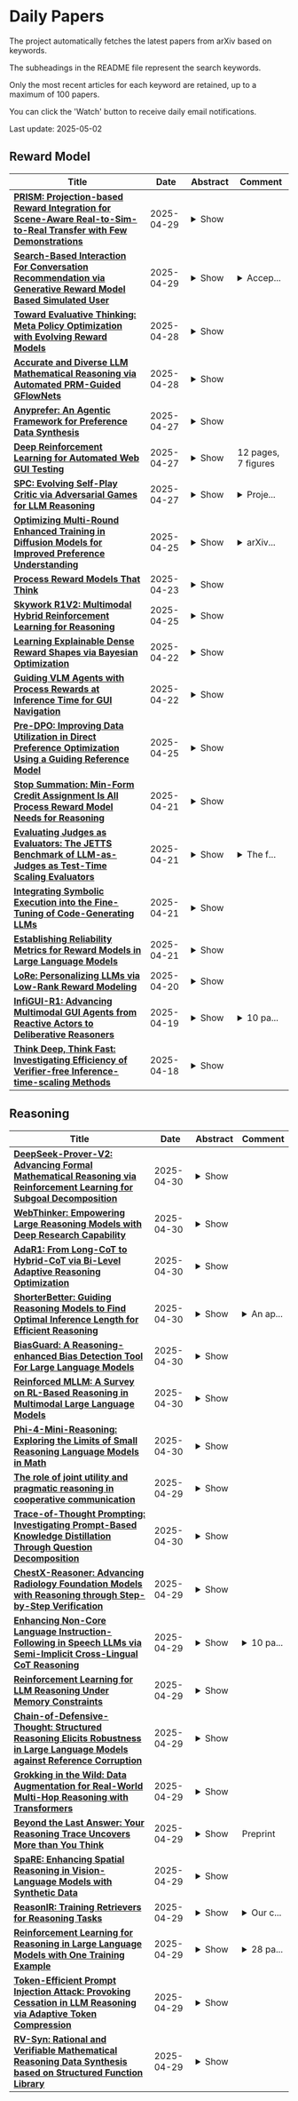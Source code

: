 # Daily Papers
The project automatically fetches the latest papers from arXiv based on keywords.

The subheadings in the README file represent the search keywords.

Only the most recent articles for each keyword are retained, up to a maximum of 100 papers.

You can click the 'Watch' button to receive daily email notifications.

Last update: 2025-05-02

## Reward Model
| **Title** | **Date** | **Abstract** | **Comment** |
| --- | --- | --- | --- |
| **[PRISM: Projection-based Reward Integration for Scene-Aware Real-to-Sim-to-Real Transfer with Few Demonstrations](http://arxiv.org/abs/2504.20520v1)** | 2025-04-29 | <details><summary>Show</summary><p>Learning from few demonstrations to develop policies robust to variations in robot initial positions and object poses is a problem of significant practical interest in robotics. Compared to imitation learning, which often struggles to generalize from limited samples, reinforcement learning (RL) can autonomously explore to obtain robust behaviors. Training RL agents through direct interaction with the real world is often impractical and unsafe, while building simulation environments requires extensive manual effort, such as designing scenes and crafting task-specific reward functions. To address these challenges, we propose an integrated real-to-sim-to-real pipeline that constructs simulation environments based on expert demonstrations by identifying scene objects from images and retrieving their corresponding 3D models from existing libraries. We introduce a projection-based reward model for RL policy training that is supervised by a vision-language model (VLM) using human-guided object projection relationships as prompts, with the policy further fine-tuned using expert demonstrations. In general, our work focuses on the construction of simulation environments and RL-based policy training, ultimately enabling the deployment of reliable robotic control policies in real-world scenarios.</p></details> |  |
| **[Search-Based Interaction For Conversation Recommendation via Generative Reward Model Based Simulated User](http://arxiv.org/abs/2504.20458v1)** | 2025-04-29 | <details><summary>Show</summary><p>Conversational recommendation systems (CRSs) use multi-turn interaction to capture user preferences and provide personalized recommendations. A fundamental challenge in CRSs lies in effectively understanding user preferences from conversations. User preferences can be multifaceted and complex, posing significant challenges for accurate recommendations even with access to abundant external knowledge. While interaction with users can clarify their true preferences, frequent user involvement can lead to a degraded user experience. To address this problem, we propose a generative reward model based simulated user, named GRSU, for automatic interaction with CRSs. The simulated user provides feedback to the items recommended by CRSs, enabling them to better capture intricate user preferences through multi-turn interaction. Inspired by generative reward models, we design two types of feedback actions for the simulated user: i.e., generative item scoring, which offers coarse-grained feedback, and attribute-based item critique, which provides fine-grained feedback. To ensure seamless integration, these feedback actions are unified into an instruction-based format, allowing the development of a unified simulated user via instruction tuning on synthesized data. With this simulated user, automatic multi-turn interaction with CRSs can be effectively conducted. Furthermore, to strike a balance between effectiveness and efficiency, we draw inspiration from the paradigm of reward-guided search in complex reasoning tasks and employ beam search for the interaction process. On top of this, we propose an efficient candidate ranking method to improve the recommendation results derived from interaction. Extensive experiments on public datasets demonstrate the effectiveness, efficiency, and transferability of our approach.</p></details> | <details><summary>Accep...</summary><p>Accepted by SIGIR 2025</p></details> |
| **[Toward Evaluative Thinking: Meta Policy Optimization with Evolving Reward Models](http://arxiv.org/abs/2504.20157v1)** | 2025-04-28 | <details><summary>Show</summary><p>Reward-based alignment methods for large language models (LLMs) face two key limitations: vulnerability to reward hacking, where models exploit flaws in the reward signal; and reliance on brittle, labor-intensive prompt engineering when LLMs are used as reward models. We introduce Meta Policy Optimization (MPO), a framework that addresses these challenges by integrating a meta-reward model that dynamically refines the reward model's prompt throughout training. In MPO, the meta-reward model monitors the evolving training context and continuously adjusts the reward model's prompt to maintain high alignment, providing an adaptive reward signal that resists exploitation by the policy. This meta-learning approach promotes a more stable policy optimization, and greatly reduces the need for manual reward prompt design. It yields performance on par with or better than models guided by extensively hand-crafted reward prompts. Furthermore, we show that MPO maintains its effectiveness across diverse tasks, such as question answering and mathematical reasoning, without requiring specialized reward designs. Beyond standard RLAIF, MPO's meta-learning formulation is readily extensible to higher-level alignment frameworks. Overall, this method addresses theoretical and practical challenges in reward-based RL alignment for LLMs, paving the way for more robust and adaptable alignment strategies. The code and models will be publicly shared.</p></details> |  |
| **[Accurate and Diverse LLM Mathematical Reasoning via Automated PRM-Guided GFlowNets](http://arxiv.org/abs/2504.19981v1)** | 2025-04-28 | <details><summary>Show</summary><p>Achieving both accuracy and diverse reasoning remains challenging for Large Language Models (LLMs) in complex domains like mathematics. A key bottleneck is evaluating intermediate reasoning steps to guide generation without costly human annotations. To address this, we first introduce a novel Process Reward Model (PRM) trained automatically using Monte Carlo Tree Search coupled with a similarity-based data augmentation technique, effectively capturing step-level reasoning quality. Leveraging this PRM, we then adapt Generative Flow Networks (GFlowNets) to operate at the reasoning step level. Unlike traditional reinforcement learning focused on maximizing a single reward, GFlowNets naturally sample diverse, high-quality solutions proportional to their rewards, as measured by our PRM. Empirical evaluation shows strong improvements in both accuracy and solution diversity on challenging mathematical benchmarks (e.g., +2.59% absolute accuracy on MATH Level 5 for Llama3.2-3B), with effective generalization to unseen datasets (+9.4% absolute on SAT MATH). Our work demonstrates the potential of PRM-guided, step-level GFlowNets for developing more robust and versatile mathematical reasoning in LLMs.</p></details> |  |
| **[Anyprefer: An Agentic Framework for Preference Data Synthesis](http://arxiv.org/abs/2504.19276v1)** | 2025-04-27 | <details><summary>Show</summary><p>High-quality preference data is essential for aligning foundation models with human values through preference learning. However, manual annotation of such data is often time-consuming and costly. Recent methods often adopt a self-rewarding approach, where the target model generates and annotates its own preference data, but this can lead to inaccuracies since the reward model shares weights with the target model, thereby amplifying inherent biases. To address these issues, we propose Anyprefer, a framework designed to synthesize high-quality preference data for aligning the target model. Anyprefer frames the data synthesis process as a cooperative two-player Markov Game, where the target model and the judge model collaborate together. Here, a series of external tools are introduced to assist the judge model in accurately rewarding the target model's responses, mitigating biases in the rewarding process. In addition, a feedback mechanism is introduced to optimize prompts for both models, enhancing collaboration and improving data quality. The synthesized data is compiled into a new preference dataset, Anyprefer-V1, consisting of 58K high-quality preference pairs. Extensive experiments show that Anyprefer significantly improves model alignment performance across four main applications, covering 21 datasets, achieving average improvements of 18.55% in five natural language generation datasets, 3.66% in nine vision-language understanding datasets, 30.05% in three medical image analysis datasets, and 16.00% in four visuo-motor control tasks.</p></details> |  |
| **[Deep Reinforcement Learning for Automated Web GUI Testing](http://arxiv.org/abs/2504.19237v1)** | 2025-04-27 | <details><summary>Show</summary><p>Automated GUI testing of web applications has always been considered a challenging task considering their large state space and complex interaction logic. Deep Reinforcement Learning (DRL) is a recent extension of Reinforcement Learning (RL), which takes advantage of the powerful learning capabilities of neural networks, making it suitable for complex exploration space. In this paper, leveraging the capability of deep reinforcement learning, we propose WebRLED, an effective approach for automated GUI testing of complex web applications. WebRLED has the following characteristics: (1) a grid-based action value learning technique, which can improve the efficiency of state space exploration; (2) a novel action discriminator which can be trained during the exploration to identify more actions; (3) an adaptive, curiosity-driven reward model, which considers the novelty of an explored state within an episode and global history, and can guide exploration continuously. We conduct a comprehensive evaluation of WebRLED on 12 open-source web applications and a field study of the top 50 most popular web applications in the world. The experimental results show that WebRLED achieves higher code/state coverage and failure detection rate compared to existing state-of-the-art (SOTA) techniques. Furthermore, WebRLED finds 695 unique failures in 50 real-world applications.</p></details> | 12 pages, 7 figures |
| **[SPC: Evolving Self-Play Critic via Adversarial Games for LLM Reasoning](http://arxiv.org/abs/2504.19162v1)** | 2025-04-27 | <details><summary>Show</summary><p>Evaluating the step-by-step reliability of large language model (LLM) reasoning, such as Chain-of-Thought, remains challenging due to the difficulty and cost of obtaining high-quality step-level supervision. In this paper, we introduce Self-Play Critic (SPC), a novel approach where a critic model evolves its ability to assess reasoning steps through adversarial self-play games, eliminating the need for manual step-level annotation. SPC involves fine-tuning two copies of a base model to play two roles, namely a "sneaky generator" that deliberately produces erroneous steps designed to be difficult to detect, and a "critic" that analyzes the correctness of reasoning steps. These two models engage in an adversarial game in which the generator aims to fool the critic, while the critic model seeks to identify the generator's errors. Using reinforcement learning based on the game outcomes, the models iteratively improve; the winner of each confrontation receives a positive reward and the loser receives a negative reward, driving continuous self-evolution. Experiments on three reasoning process benchmarks (ProcessBench, PRM800K, DeltaBench) demonstrate that our SPC progressively enhances its error detection capabilities (e.g., accuracy increases from 70.8% to 77.7% on ProcessBench) and surpasses strong baselines, including distilled R1 model. Furthermore, applying SPC to guide the test-time search of diverse LLMs significantly improves their mathematical reasoning performance on MATH500 and AIME2024, outperforming state-of-the-art process reward models.</p></details> | <details><summary>Proje...</summary><p>Project: https://chen-judge.github.io/SPC/</p></details> |
| **[Optimizing Multi-Round Enhanced Training in Diffusion Models for Improved Preference Understanding](http://arxiv.org/abs/2504.18204v1)** | 2025-04-25 | <details><summary>Show</summary><p>Generative AI has significantly changed industries by enabling text-driven image generation, yet challenges remain in achieving high-resolution outputs that align with fine-grained user preferences. Consequently, multi-round interactions are necessary to ensure the generated images meet expectations. Previous methods enhanced prompts via reward feedback but did not optimize over a multi-round dialogue dataset. In this work, we present a Visual Co-Adaptation (VCA) framework incorporating human-in-the-loop feedback, leveraging a well-trained reward model aligned with human preferences. Using a diverse multi-turn dialogue dataset, our framework applies multiple reward functions, such as diversity, consistency, and preference feedback, while fine-tuning the diffusion model through LoRA, thus optimizing image generation based on user input. We also construct multi-round dialogue datasets of prompts and image pairs aligned with user intent. Experiments demonstrate that our method outperforms state-of-the-art baselines, significantly improving image consistency and alignment with user intent. Our approach consistently surpasses competing models in user satisfaction, especially in multi-turn dialogue scenarios.</p></details> | <details><summary>arXiv...</summary><p>arXiv admin note: substantial text overlap with arXiv:2503.17660</p></details> |
| **[Process Reward Models That Think](http://arxiv.org/abs/2504.16828v1)** | 2025-04-23 | <details><summary>Show</summary><p>Step-by-step verifiers -- also known as process reward models (PRMs) -- are a key ingredient for test-time scaling. PRMs require step-level supervision, making them expensive to train. This work aims to build data-efficient PRMs as verbalized step-wise reward models that verify every step in the solution by generating a verification chain-of-thought (CoT). We propose ThinkPRM, a long CoT verifier fine-tuned on orders of magnitude fewer process labels than those required by discriminative PRMs. Our approach capitalizes on the inherent reasoning abilities of long CoT models, and outperforms LLM-as-a-Judge and discriminative verifiers -- using only 1% of the process labels in PRM800K -- across several challenging benchmarks. Specifically, ThinkPRM beats the baselines on ProcessBench, MATH-500, and AIME '24 under best-of-N selection and reward-guided search. In an out-of-domain evaluation on a subset of GPQA-Diamond and LiveCodeBench, our PRM surpasses discriminative verifiers trained on the full PRM800K by 8% and 4.5%, respectively. Lastly, under the same token budget, ThinkPRM scales up verification compute more effectively compared to LLM-as-a-Judge, outperforming it by 7.2% on a subset of ProcessBench. Our work highlights the value of generative, long CoT PRMs that can scale test-time compute for verification while requiring minimal supervision for training. Our code, data, and models will be released at https://github.com/mukhal/thinkprm.</p></details> |  |
| **[Skywork R1V2: Multimodal Hybrid Reinforcement Learning for Reasoning](http://arxiv.org/abs/2504.16656v2)** | 2025-04-25 | <details><summary>Show</summary><p>We present Skywork R1V2, a next-generation multimodal reasoning model and a major leap forward from its predecessor, Skywork R1V. At its core, R1V2 introduces a hybrid reinforcement learning paradigm that jointly leverages the Mixed Preference Optimization (MPO) and the Group Relative Policy Optimization (GRPO), which harmonizes reward-model guidance with rule-based strategies, thereby addressing the long-standing challenge of balancing sophisticated reasoning capabilities with broad generalization. To further enhance training efficiency, we introduce the Selective Sample Buffer (SSB) mechanism, which effectively counters the ``Vanishing Advantages'' dilemma inherent in GRPO by prioritizing high-value samples throughout the optimization process. Notably, we observe that excessive reinforcement signals can induce visual hallucinations--a phenomenon we systematically monitor and mitigate through calibrated reward thresholds throughout the training process. Empirical results affirm the exceptional capability of R1V2, with benchmark-leading performances such as 62.6 on OlympiadBench, 78.9 on AIME2024, 63.6 on LiveCodeBench, and 73.6 on MMMU. These results underscore R1V2's superiority over existing open-source models and demonstrate significant progress in closing the performance gap with premier proprietary systems, including Gemini 2.5 and OpenAI-o4-mini. The Skywork R1V2 model weights have been publicly released to promote openness and reproducibility https://huggingface.co/Skywork/Skywork-R1V2-38B.</p></details> |  |
| **[Learning Explainable Dense Reward Shapes via Bayesian Optimization](http://arxiv.org/abs/2504.16272v1)** | 2025-04-22 | <details><summary>Show</summary><p>Current reinforcement learning from human feedback (RLHF) pipelines for large language model (LLM) alignment typically assign scalar rewards to sequences, using the final token as a surrogate indicator for the quality of the entire sequence. However, this leads to sparse feedback and suboptimal token-level credit assignment. In this work, we frame reward shaping as an optimization problem focused on token-level credit assignment. We propose a reward-shaping function leveraging explainability methods such as SHAP and LIME to estimate per-token rewards from the reward model. To learn parameters of this shaping function, we employ a bilevel optimization framework that integrates Bayesian Optimization and policy training to handle noise from the token reward estimates. Our experiments show that achieving a better balance of token-level reward attribution leads to performance improvements over baselines on downstream tasks and finds an optimal policy faster during training. Furthermore, we show theoretically that explainability methods that are feature additive attribution functions maintain the optimal policy as the original reward.</p></details> |  |
| **[Guiding VLM Agents with Process Rewards at Inference Time for GUI Navigation](http://arxiv.org/abs/2504.16073v1)** | 2025-04-22 | <details><summary>Show</summary><p>Recent advancements in visual language models (VLMs) have notably enhanced their capabilities in handling complex Graphical User Interface (GUI) interaction tasks. Despite these improvements, current frameworks often struggle to generate correct actions in challenging GUI environments. State-of-the-art commercial VLMs are black-boxes, and fine-tuning open-source VLMs for GUI tasks requires significant resources. Additionally, existing trajectory-level evaluation and refinement techniques frequently fall short due to delayed feedback and local optimization issues. To address these challenges, we propose an approach that guides VLM agents with process supervision by a reward model during GUI navigation and control at inference time. This guidance allows the VLM agent to optimize actions at each inference step, thereby improving performance in both static and dynamic environments. In particular, our method demonstrates significant performance gains in three GUI navigation tasks, achieving a 3.4% improvement in single step action accuracy for static environments, along with a around 33% increase in task success rate in one dynamic environment. With further integration of trajectory reflection and retry mechanisms, we also demonstrate even greater enhancement in task success.</p></details> |  |
| **[Pre-DPO: Improving Data Utilization in Direct Preference Optimization Using a Guiding Reference Model](http://arxiv.org/abs/2504.15843v2)** | 2025-04-25 | <details><summary>Show</summary><p>Direct Preference Optimization (DPO) simplifies reinforcement learning from human feedback (RLHF) for large language models (LLMs) by directly optimizing human preferences without an explicit reward model. We find that during DPO training, the reference model plays the role of a data weight adjuster. However, the common practice of initializing the policy and reference models identically in DPO can lead to inefficient data utilization and impose a performance ceiling. Meanwhile, the lack of a reference model in Simple Preference Optimization (SimPO) reduces training robustness and necessitates stricter conditions to prevent catastrophic forgetting. In this work, we propose Pre-DPO, a simple yet effective DPO-based training paradigm that enhances preference optimization performance by leveraging a guiding reference model. This reference model provides foresight into the optimal policy state achievable through the training preference data, serving as a guiding mechanism that adaptively assigns higher weights to samples more suitable for the model and lower weights to those less suitable. Extensive experiments on AlpacaEval 2.0 and Arena-Hard v0.1 benchmarks demonstrate that Pre-DPO consistently improves the performance of both DPO and SimPO, without relying on external models or additional data.</p></details> |  |
| **[Stop Summation: Min-Form Credit Assignment Is All Process Reward Model Needs for Reasoning](http://arxiv.org/abs/2504.15275v1)** | 2025-04-21 | <details><summary>Show</summary><p>Process reward models (PRMs) have proven effective for test-time scaling of Large Language Models (LLMs) on challenging reasoning tasks. However, reward hacking issues with PRMs limit their successful application in reinforcement fine-tuning. In this paper, we identify the main cause of PRM-induced reward hacking: the canonical summation-form credit assignment in reinforcement learning (RL), which defines the value as cumulative gamma-decayed future rewards, easily induces LLMs to hack steps with high rewards. To address this, we propose PURE: Process sUpervised Reinforcement lEarning. The key innovation of PURE is a min-form credit assignment that formulates the value function as the minimum of future rewards. This method significantly alleviates reward hacking by limiting the value function range and distributing advantages more reasonably. Through extensive experiments on 3 base models, we show that PRM-based approaches enabling min-form credit assignment achieve comparable reasoning performance to verifiable reward-based methods within only 30% steps. In contrast, the canonical sum-form credit assignment collapses training even at the beginning! Additionally, when we supplement PRM-based fine-tuning with just 10% verifiable rewards, we further alleviate reward hacking and produce the best fine-tuned model based on Qwen2.5-Math-7B in our experiments, achieving 82.5% accuracy on AMC23 and 53.3% average accuracy across 5 benchmarks. Moreover, we summarize the observed reward hacking cases and analyze the causes of training collapse. Code and models are available at https://github.com/CJReinforce/PURE.</p></details> |  |
| **[Evaluating Judges as Evaluators: The JETTS Benchmark of LLM-as-Judges as Test-Time Scaling Evaluators](http://arxiv.org/abs/2504.15253v1)** | 2025-04-21 | <details><summary>Show</summary><p>Scaling test-time computation, or affording a generator large language model (LLM) extra compute during inference, typically employs the help of external non-generative evaluators (i.e., reward models). Concurrently, LLM-judges, models trained to generate evaluations and critiques (explanations) in natural language, are becoming increasingly popular in automatic evaluation. Despite judge empirical successes, their effectiveness as evaluators in test-time scaling settings is largely unknown. In this paper, we introduce the Judge Evaluation for Test-Time Scaling (JETTS) benchmark, which evaluates judge performance in three domains (math reasoning, code generation, and instruction following) under three task settings: response reranking, step-level beam search, and critique-based response refinement. We evaluate 10 different judge models (7B-70B parameters) for 8 different base generator models (6.7B-72B parameters). Our benchmark shows that while judges are competitive with outcome reward models in reranking, they are consistently worse than process reward models in beam search procedures. Furthermore, though unique to LLM-judges, their natural language critiques are currently ineffective in guiding the generator towards better responses.</p></details> | <details><summary>The f...</summary><p>The first two authors contributed equally. The codebase is at https://github.com/SalesforceAIResearch/jetts-benchmark</p></details> |
| **[Integrating Symbolic Execution into the Fine-Tuning of Code-Generating LLMs](http://arxiv.org/abs/2504.15210v1)** | 2025-04-21 | <details><summary>Show</summary><p>Code-generating Large Language Models (LLMs) have become essential tools in modern software development, enhancing productivity and accelerating development. This paper aims to investigate the fine-tuning of code-generating LLMs using Reinforcement Learning and Direct Preference Optimization, further improving their performance. To achieve this, we enhance the training data for the reward model with the help of symbolic execution techniques, ensuring more comprehensive and objective data. With symbolic execution, we create a custom dataset that better captures the nuances in code evaluation. Our reward models, fine-tuned on this dataset, demonstrate significant improvements over the baseline, CodeRL, in estimating the quality of generated code. Our code-generating LLMs, trained with the help of reward model feedback, achieve similar results compared to the CodeRL benchmark.</p></details> |  |
| **[Establishing Reliability Metrics for Reward Models in Large Language Models](http://arxiv.org/abs/2504.14838v1)** | 2025-04-21 | <details><summary>Show</summary><p>The reward model (RM) that represents human preferences plays a crucial role in optimizing the outputs of large language models (LLMs), e.g., through reinforcement learning from human feedback (RLHF) or rejection sampling. However, a long challenge for RM is its uncertain reliability, i.e., LLM outputs with higher rewards may not align with actual human preferences. Currently, there is a lack of a convincing metric to quantify the reliability of RMs. To bridge this gap, we propose the \textit{\underline{R}eliable at \underline{$\eta$}} (RETA) metric, which directly measures the reliability of an RM by evaluating the average quality (scored by an oracle) of the top $\eta$ quantile responses assessed by an RM. On top of RETA, we present an integrated benchmarking pipeline that allows anyone to evaluate their own RM without incurring additional Oracle labeling costs. Extensive experimental studies demonstrate the superior stability of RETA metric, providing solid evaluations of the reliability of various publicly available and proprietary RMs. When dealing with an unreliable RM, we can use the RETA metric to identify the optimal quantile from which to select the responses.</p></details> |  |
| **[LoRe: Personalizing LLMs via Low-Rank Reward Modeling](http://arxiv.org/abs/2504.14439v1)** | 2025-04-20 | <details><summary>Show</summary><p>Personalizing large language models (LLMs) to accommodate diverse user preferences is essential for enhancing alignment and user satisfaction. Traditional reinforcement learning from human feedback (RLHF) approaches often rely on monolithic value representations, limiting their ability to adapt to individual preferences. We introduce a novel framework that leverages low-rank preference modeling to efficiently learn and generalize user-specific reward functions. By representing reward functions in a low-dimensional subspace and modeling individual preferences as weighted combinations of shared basis functions, our approach avoids rigid user categorization while enabling scalability and few-shot adaptation. We validate our method on multiple preference datasets, demonstrating superior generalization to unseen users and improved accuracy in preference prediction tasks.</p></details> |  |
| **[InfiGUI-R1: Advancing Multimodal GUI Agents from Reactive Actors to Deliberative Reasoners](http://arxiv.org/abs/2504.14239v1)** | 2025-04-19 | <details><summary>Show</summary><p>Multimodal Large Language Models (MLLMs) have powered Graphical User Interface (GUI) Agents, showing promise in automating tasks on computing devices. Recent works have begun exploring reasoning in GUI tasks with encouraging results. However, many current approaches rely on manually designed reasoning templates, which may result in reasoning that is not sufficiently robust and adaptive for complex GUI environments. Meanwhile, some existing agents continue to operate as Reactive Actors, relying primarily on implicit reasoning that may lack sufficient depth for GUI tasks demanding planning and error recovery. We argue that advancing these agents requires a shift from reactive acting towards acting based on deliberate reasoning. To facilitate this transformation, we introduce InfiGUI-R1, an MLLM-based GUI agent developed through our Actor2Reasoner framework, a reasoning-centric, two-stage training approach designed to progressively evolve agents from Reactive Actors to Deliberative Reasoners. The first stage, Reasoning Injection, focuses on establishing a basic reasoner. We employ Spatial Reasoning Distillation to transfer cross-modal spatial reasoning capabilities from teacher models to MLLMs through trajectories with explicit reasoning steps, enabling models to integrate GUI visual-spatial information with logical reasoning before action generation. The second stage, Deliberation Enhancement, refines the basic reasoner into a deliberative one using Reinforcement Learning. This stage introduces two approaches: Sub-goal Guidance, which rewards models for generating accurate intermediate sub-goals, and Error Recovery Scenario Construction, which creates failure-and-recovery training scenarios from identified prone-to-error steps. Experimental results show InfiGUI-R1 achieves strong performance in GUI grounding and trajectory tasks. Resources at https://github.com/Reallm-Labs/InfiGUI-R1.</p></details> | <details><summary>10 pa...</summary><p>10 pages, 3 figures, work in progress</p></details> |
| **[Think Deep, Think Fast: Investigating Efficiency of Verifier-free Inference-time-scaling Methods](http://arxiv.org/abs/2504.14047v1)** | 2025-04-18 | <details><summary>Show</summary><p>There is intense interest in investigating how inference time compute (ITC) (e.g. repeated sampling, refinements, etc) can improve large language model (LLM) capabilities. At the same time, recent breakthroughs in reasoning models, such as Deepseek-R1, unlock the opportunity for reinforcement learning to improve LLM reasoning skills. An in-depth understanding of how ITC interacts with reasoning across different models could provide important guidance on how to further advance the LLM frontier. This work conducts a comprehensive analysis of inference-time scaling methods for both reasoning and non-reasoning models on challenging reasoning tasks. Specifically, we focus our research on verifier-free inference time-scaling methods due to its generalizability without needing a reward model. We construct the Pareto frontier of quality and efficiency. We find that non-reasoning models, even with an extremely high inference budget, still fall substantially behind reasoning models. For reasoning models, majority voting proves to be a robust inference strategy, generally competitive or outperforming other more sophisticated ITC methods like best-of-N and sequential revisions, while the additional inference compute offers minimal improvements. We further perform in-depth analyses of the association of key response features (length and linguistic markers) with response quality, with which we can improve the existing ITC methods. We find that correct responses from reasoning models are typically shorter and have fewer hedging and thinking markers (but more discourse markers) than the incorrect responses.</p></details> |  |

## Reasoning
| **Title** | **Date** | **Abstract** | **Comment** |
| --- | --- | --- | --- |
| **[DeepSeek-Prover-V2: Advancing Formal Mathematical Reasoning via Reinforcement Learning for Subgoal Decomposition](http://arxiv.org/abs/2504.21801v1)** | 2025-04-30 | <details><summary>Show</summary><p>We introduce DeepSeek-Prover-V2, an open-source large language model designed for formal theorem proving in Lean 4, with initialization data collected through a recursive theorem proving pipeline powered by DeepSeek-V3. The cold-start training procedure begins by prompting DeepSeek-V3 to decompose complex problems into a series of subgoals. The proofs of resolved subgoals are synthesized into a chain-of-thought process, combined with DeepSeek-V3's step-by-step reasoning, to create an initial cold start for reinforcement learning. This process enables us to integrate both informal and formal mathematical reasoning into a unified model. The resulting model, DeepSeek-Prover-V2-671B, achieves state-of-the-art performance in neural theorem proving, reaching 88.9% pass ratio on the MiniF2F-test and solving 49 out of 658 problems from PutnamBench. In addition to standard benchmarks, we introduce ProverBench, a collection of 325 formalized problems, to enrich our evaluation, including 15 selected problems from the recent AIME competitions (years 24-25). Further evaluation on these 15 AIME problems shows that the model successfully solves 6 of them. In comparison, DeepSeek-V3 solves 8 of these problems using majority voting, highlighting that the gap between formal and informal mathematical reasoning in large language models is substantially narrowing.</p></details> |  |
| **[WebThinker: Empowering Large Reasoning Models with Deep Research Capability](http://arxiv.org/abs/2504.21776v1)** | 2025-04-30 | <details><summary>Show</summary><p>Large reasoning models (LRMs), such as OpenAI-o1 and DeepSeek-R1, demonstrate impressive long-horizon reasoning capabilities. However, their reliance on static internal knowledge limits their performance on complex, knowledge-intensive tasks and hinders their ability to produce comprehensive research reports requiring synthesis of diverse web information. To address this, we propose \textbf{WebThinker}, a deep research agent that empowers LRMs to autonomously search the web, navigate web pages, and draft research reports during the reasoning process. WebThinker integrates a \textbf{Deep Web Explorer} module, enabling LRMs to dynamically search, navigate, and extract information from the web when encountering knowledge gaps. It also employs an \textbf{Autonomous Think-Search-and-Draft strategy}, allowing the model to seamlessly interleave reasoning, information gathering, and report writing in real time. To further enhance research tool utilization, we introduce an \textbf{RL-based training strategy} via iterative online Direct Preference Optimization (DPO). Extensive experiments on complex reasoning benchmarks (GPQA, GAIA, WebWalkerQA, HLE) and scientific report generation tasks (Glaive) demonstrate that WebThinker significantly outperforms existing methods and strong proprietary systems. Our approach enhances LRM reliability and applicability in complex scenarios, paving the way for more capable and versatile deep research systems. The code is available at https://github.com/RUC-NLPIR/WebThinker.</p></details> |  |
| **[AdaR1: From Long-CoT to Hybrid-CoT via Bi-Level Adaptive Reasoning Optimization](http://arxiv.org/abs/2504.21659v1)** | 2025-04-30 | <details><summary>Show</summary><p>Recently, long-thought reasoning models achieve strong performance on complex reasoning tasks, but often incur substantial inference overhead, making efficiency a critical concern. Our empirical analysis reveals that the benefit of using Long-CoT varies across problems: while some problems require elaborate reasoning, others show no improvement, or even degraded accuracy. This motivates adaptive reasoning strategies that tailor reasoning depth to the input. However, prior work primarily reduces redundancy within long reasoning paths, limiting exploration of more efficient strategies beyond the Long-CoT paradigm. To address this, we propose a novel two-stage framework for adaptive and efficient reasoning. First, we construct a hybrid reasoning model by merging long and short CoT models to enable diverse reasoning styles. Second, we apply bi-level preference training to guide the model to select suitable reasoning styles (group-level), and prefer concise and correct reasoning within each style group (instance-level). Experiments demonstrate that our method significantly reduces inference costs compared to other baseline approaches, while maintaining performance. Notably, on five mathematical datasets, the average length of reasoning is reduced by more than 50%, highlighting the potential of adaptive strategies to optimize reasoning efficiency in large language models. Our code is coming soon at https://github.com/StarDewXXX/AdaR1</p></details> |  |
| **[ShorterBetter: Guiding Reasoning Models to Find Optimal Inference Length for Efficient Reasoning](http://arxiv.org/abs/2504.21370v1)** | 2025-04-30 | <details><summary>Show</summary><p>Reasoning models such as OpenAI o3 and DeepSeek-R1 have demonstrated strong performance on reasoning-intensive tasks through extended Chain-of-Thought (CoT) prompting. While longer reasoning traces can facilitate a more thorough exploration of solution paths for complex problems, researchers have observed that these models often "overthink", leading to inefficient inference. In this paper, we introduce ShorterBetter, a simple yet effective reinforcement learning methed that enables reasoning language models to discover their own optimal CoT lengths without human intervention. By sampling multiple outputs per problem and defining the Sample Optimal Length (SOL) as the shortest correct response among all the outputs, our method dynamically guides the model toward optimal inference lengths. Applied to the DeepSeek-Distill-Qwen-1.5B model, ShorterBetter achieves up to an 80% reduction in output length on both in-domain and out-of-domain reasoning tasks while maintaining accuracy. Our analysis shows that overly long reasoning traces often reflect loss of reasoning direction, and thus suggests that the extended CoT produced by reasoning models is highly compressible.</p></details> | <details><summary>An ap...</summary><p>An appendix will be uploaded soon</p></details> |
| **[BiasGuard: A Reasoning-enhanced Bias Detection Tool For Large Language Models](http://arxiv.org/abs/2504.21299v1)** | 2025-04-30 | <details><summary>Show</summary><p>Identifying bias in LLM-generated content is a crucial prerequisite for ensuring fairness in LLMs. Existing methods, such as fairness classifiers and LLM-based judges, face limitations related to difficulties in understanding underlying intentions and the lack of criteria for fairness judgment. In this paper, we introduce BiasGuard, a novel bias detection tool that explicitly analyzes inputs and reasons through fairness specifications to provide accurate judgments. BiasGuard is implemented through a two-stage approach: the first stage initializes the model to explicitly reason based on fairness specifications, while the second stage leverages reinforcement learning to enhance its reasoning and judgment capabilities. Our experiments, conducted across five datasets, demonstrate that BiasGuard outperforms existing tools, improving accuracy and reducing over-fairness misjudgments. We also highlight the importance of reasoning-enhanced decision-making and provide evidence for the effectiveness of our two-stage optimization pipeline.</p></details> |  |
| **[Reinforced MLLM: A Survey on RL-Based Reasoning in Multimodal Large Language Models](http://arxiv.org/abs/2504.21277v1)** | 2025-04-30 | <details><summary>Show</summary><p>The integration of reinforcement learning (RL) into the reasoning capabilities of Multimodal Large Language Models (MLLMs) has rapidly emerged as a transformative research direction. While MLLMs significantly extend Large Language Models (LLMs) to handle diverse modalities such as vision, audio, and video, enabling robust reasoning across multimodal inputs remains a major challenge. This survey systematically reviews recent advances in RL-based reasoning for MLLMs, covering key algorithmic designs, reward mechanism innovations, and practical applications. We highlight two main RL paradigms--value-free and value-based methods--and analyze how RL enhances reasoning abilities by optimizing reasoning trajectories and aligning multimodal information. Furthermore, we provide an extensive overview of benchmark datasets, evaluation protocols, and existing limitations, and propose future research directions to address current bottlenecks such as sparse rewards, inefficient cross-modal reasoning, and real-world deployment constraints. Our goal is to offer a comprehensive and structured guide to researchers interested in advancing RL-based reasoning in the multimodal era.</p></details> |  |
| **[Phi-4-Mini-Reasoning: Exploring the Limits of Small Reasoning Language Models in Math](http://arxiv.org/abs/2504.21233v1)** | 2025-04-30 | <details><summary>Show</summary><p>Chain-of-Thought (CoT) significantly enhances formal reasoning capabilities in Large Language Models (LLMs) by training them to explicitly generate intermediate reasoning steps. While LLMs readily benefit from such techniques, improving reasoning in Small Language Models (SLMs) remains challenging due to their limited model capacity. Recent work by Deepseek-R1 demonstrates that distillation from LLM-generated synthetic data can substantially improve the reasoning ability of SLM. However, the detailed modeling recipe is not disclosed. In this work, we present a systematic training recipe for SLMs that consists of four steps: (1) large-scale mid-training on diverse distilled long-CoT data, (2) supervised fine-tuning on high-quality long-CoT data, (3) Rollout DPO leveraging a carefully curated preference dataset, and (4) Reinforcement Learning (RL) with Verifiable Reward. We apply our method on Phi-4-Mini, a compact 3.8B-parameter model. The resulting Phi-4-Mini-Reasoning model exceeds, on math reasoning tasks, much larger reasoning models, e.g., outperforming DeepSeek-R1-Distill-Qwen-7B by 3.2 points and DeepSeek-R1-Distill-Llama-8B by 7.7 points on Math-500. Our results validate that a carefully designed training recipe, with large-scale high-quality CoT data, is effective to unlock strong reasoning capabilities even in resource-constrained small models.</p></details> |  |
| **[The role of joint utility and pragmatic reasoning in cooperative communication](http://arxiv.org/abs/2504.21224v1)** | 2025-04-29 | <details><summary>Show</summary><p>Humans are able to communicate in sophisticated ways with only sparse signals, especially when cooperating. Two parallel theoretical perspectives on cooperative communication emphasize pragmatic reasoning and joint utility mechanisms to help solve ambiguity. For the current study, we collected behavioral data which tested how humans select ambiguous signals in a cooperative grid world task. The results provide support for a joint utility reasoning mechanism. We then compared human strategies to predictions from Rational Speech Acts (RSA), an established model of language pragmatics.</p></details> |  |
| **[Trace-of-Thought Prompting: Investigating Prompt-Based Knowledge Distillation Through Question Decomposition](http://arxiv.org/abs/2504.20946v2)** | 2025-04-30 | <details><summary>Show</summary><p>Knowledge distillation allows smaller neural networks to emulate the performance of larger, teacher models with reduced computational demands. Traditional methods for Large Language Models (LLMs) often necessitate extensive fine-tuning, which limits their accessibility. To address this, we introduce Trace-of-Thought Prompting, a novel framework designed to distill critical reasoning capabilities from high-resource teacher models (over 8 billion parameters) to low-resource student models (up to 8 billion parameters). This approach leverages problem decomposition to enhance interpretability and facilitate human-in-the-loop interventions. Empirical evaluations on the GSM8K and MATH datasets show that student models achieve accuracy gains of up to 113% on GSM8K and 21% on MATH, with significant improvements particularly notable in smaller models like Llama 2 and Zephyr. Our results suggest a promising pathway for open-source, low-resource models to eventually serve both as both students and teachers, potentially reducing our reliance on high-resource, proprietary models.</p></details> |  |
| **[ChestX-Reasoner: Advancing Radiology Foundation Models with Reasoning through Step-by-Step Verification](http://arxiv.org/abs/2504.20930v1)** | 2025-04-29 | <details><summary>Show</summary><p>Recent advances in reasoning-enhanced large language models (LLMs) and multimodal LLMs (MLLMs) have significantly improved performance in complex tasks, yet medical AI models often overlook the structured reasoning processes inherent in clinical practice. In this work, we present ChestX-Reasoner, a radiology diagnosis MLLM designed to leverage process supervision mined directly from clinical reports, reflecting the step-by-step reasoning followed by radiologists. We construct a large dataset by extracting and refining reasoning chains from routine radiology reports. Our two-stage training framework combines supervised fine-tuning and reinforcement learning guided by process rewards to better align model reasoning with clinical standards. We introduce RadRBench-CXR, a comprehensive benchmark featuring 59K visual question answering samples with 301K clinically validated reasoning steps, and propose RadRScore, a metric evaluating reasoning factuality, completeness, and effectiveness. ChestX-Reasoner outperforms existing medical and general-domain MLLMs in both diagnostic accuracy and reasoning ability, achieving 16%, 5.9%, and 18% improvements in reasoning ability compared to the best medical MLLM, the best general MLLM, and its base model, respectively, as well as 3.3%, 24%, and 27% improvements in outcome accuracy. All resources are open-sourced to facilitate further research in medical reasoning MLLMs.</p></details> |  |
| **[Enhancing Non-Core Language Instruction-Following in Speech LLMs via Semi-Implicit Cross-Lingual CoT Reasoning](http://arxiv.org/abs/2504.20835v1)** | 2025-04-29 | <details><summary>Show</summary><p>Large language models have been extended to the speech domain, leading to the development of speech large language models (SLLMs). While existing SLLMs demonstrate strong performance in speech instruction-following for core languages (e.g., English), they often struggle with non-core languages due to the scarcity of paired speech-text data and limited multilingual semantic reasoning capabilities. To address this, we propose the semi-implicit Cross-lingual Speech Chain-of-Thought (XS-CoT) framework, which integrates speech-to-text translation into the reasoning process of SLLMs. The XS-CoT generates four types of tokens: instruction and response tokens in both core and non-core languages, enabling cross-lingual transfer of reasoning capabilities. To mitigate inference latency in generating target non-core response tokens, we incorporate a semi-implicit CoT scheme into XS-CoT, which progressively compresses the first three types of intermediate reasoning tokens while retaining global reasoning logic during training. By leveraging the robust reasoning capabilities of the core language, XS-CoT improves responses for non-core languages by up to 45\% in GPT-4 score when compared to direct supervised fine-tuning on two representative SLLMs, Qwen2-Audio and SALMONN. Moreover, the semi-implicit XS-CoT reduces token delay by more than 50\% with a slight drop in GPT-4 scores. Importantly, XS-CoT requires only a small amount of high-quality training data for non-core languages by leveraging the reasoning capabilities of core languages. To support training, we also develop a data pipeline and open-source speech instruction-following datasets in Japanese, German, and French.</p></details> | <details><summary>10 pa...</summary><p>10 pages, 6 figures, Submitted to ACM MM 2025</p></details> |
| **[Reinforcement Learning for LLM Reasoning Under Memory Constraints](http://arxiv.org/abs/2504.20834v1)** | 2025-04-29 | <details><summary>Show</summary><p>We explore reinforcement learning (RL) techniques to enhance reasoning within targeted problem spaces in large language models (LLMs) under memory and compute constraints. Our focus is on critic-free methods compatible with LoRA fine-tuning on a single 40GB GPU, a common limitation in academic settings. We introduce S-GRPO, a memory-efficient variant of Group Relative Policy Optimization, and T-SPMO, a token-level prefix matching strategy for fine-grained credit assignment. Despite limited resources, when used to fine-tune Qwen2-1.5B both methods significantly improve SVAMP benchmark accuracy from 46% to above 70% using LoRA training. T-SPMO also excels in multi-digit multiplication tasks, underscoring the potential of RL fine-tuning under hardware constraints. Additionally, we find that our full-token GRPO baseline under LoRA fine-tuning did not improve model performance (compared to base model) on either task, suggesting that our memory-efficient methods may act as a form of regularization that stabilizes training when only a small subset of parameters are updated.</p></details> |  |
| **[Chain-of-Defensive-Thought: Structured Reasoning Elicits Robustness in Large Language Models against Reference Corruption](http://arxiv.org/abs/2504.20769v1)** | 2025-04-29 | <details><summary>Show</summary><p>Chain-of-thought prompting has demonstrated great success in facilitating the reasoning abilities of large language models. In this work, we explore how these enhanced reasoning abilities can be exploited to improve the robustness of large language models in tasks that are not necessarily reasoning-focused. In particular, we show how a wide range of large language models exhibit significantly improved robustness against reference corruption using a simple method called chain-of-defensive-thought, where only a few exemplars with structured and defensive reasoning are provided as demonstrations. Empirically, the improvements can be astounding, especially given the simplicity and applicability of the method. For example, in the Natural Questions task, the accuracy of GPT-4o degrades from 60% to as low as 3% with standard prompting when 1 out of 10 references provided is corrupted with prompt injection attacks. In contrast, GPT-4o using chain-of-defensive-thought prompting maintains an accuracy of 50%.</p></details> |  |
| **[Grokking in the Wild: Data Augmentation for Real-World Multi-Hop Reasoning with Transformers](http://arxiv.org/abs/2504.20752v1)** | 2025-04-29 | <details><summary>Show</summary><p>Transformers have achieved great success in numerous NLP tasks but continue to exhibit notable gaps in multi-step factual reasoning, especially when real-world knowledge is sparse. Recent advances in grokking have demonstrated that neural networks can transition from memorizing to perfectly generalizing once they detect underlying logical patterns - yet these studies have primarily used small, synthetic tasks. In this paper, for the first time, we extend grokking to real-world factual data and address the challenge of dataset sparsity by augmenting existing knowledge graphs with carefully designed synthetic data to raise the ratio $\phi_r$ of inferred facts to atomic facts above the threshold required for grokking. Surprisingly, we find that even factually incorrect synthetic data can strengthen emergent reasoning circuits rather than degrade accuracy, as it forces the model to rely on relational structure rather than memorization. When evaluated on multi-hop reasoning benchmarks, our approach achieves up to 95-100% accuracy on 2WikiMultiHopQA - substantially improving over strong baselines and matching or exceeding current state-of-the-art results. We further provide an in-depth analysis of how increasing $\phi_r$ drives the formation of generalizing circuits inside Transformers. Our findings suggest that grokking-based data augmentation can unlock implicit multi-hop reasoning capabilities, opening the door to more robust and interpretable factual reasoning in large-scale language models.</p></details> |  |
| **[Beyond the Last Answer: Your Reasoning Trace Uncovers More than You Think](http://arxiv.org/abs/2504.20708v1)** | 2025-04-29 | <details><summary>Show</summary><p>Large Language Models (LLMs) leverage step-by-step reasoning to solve complex problems. Standard evaluation practice involves generating a complete reasoning trace and assessing the correctness of the final answer presented at its conclusion. In this paper, we challenge the reliance on the final answer by posing the following two questions: Does the final answer reliably represent the model's optimal conclusion? Can alternative reasoning paths yield different results? To answer these questions, we analyze intermediate reasoning steps, termed subthoughts, and propose a method based on our findings. Our approach involves segmenting a reasoning trace into sequential subthoughts based on linguistic cues. We start by prompting the model to generate continuations from the end-point of each intermediate subthought. We extract a potential answer from every completed continuation originating from different subthoughts. We find that aggregating these answers by selecting the most frequent one (the mode) often yields significantly higher accuracy compared to relying solely on the answer derived from the original complete trace. Analyzing the consistency among the answers derived from different subthoughts reveals characteristics that correlate with the model's confidence and correctness, suggesting potential for identifying less reliable answers. Our experiments across various LLMs and challenging mathematical reasoning datasets (AIME2024 and AIME2025) show consistent accuracy improvements, with gains reaching up to 13\% and 10\% respectively. Implementation is available at: https://github.com/hammoudhasan/SubthoughtReasoner.</p></details> | Preprint |
| **[SpaRE: Enhancing Spatial Reasoning in Vision-Language Models with Synthetic Data](http://arxiv.org/abs/2504.20648v1)** | 2025-04-29 | <details><summary>Show</summary><p>Vision-language models (VLMs) work well in tasks ranging from image captioning to visual question answering (VQA), yet they struggle with spatial reasoning, a key skill for understanding our physical world that humans excel at. We find that spatial relations are generally rare in widely used VL datasets, with only a few being well represented, while most form a long tail of underrepresented relations. This gap leaves VLMs ill-equipped to handle diverse spatial relationships. To bridge it, we construct a synthetic VQA dataset focused on spatial reasoning generated from hyper-detailed image descriptions in Localized Narratives, DOCCI, and PixMo-Cap. Our dataset consists of 455k samples containing 3.4 million QA pairs. Trained on this dataset, our Spatial-Reasoning Enhanced (SpaRE) VLMs show strong improvements on spatial reasoning benchmarks, achieving up to a 49% performance gain on the What's Up benchmark, while maintaining strong results on general tasks. Our work narrows the gap between human and VLM spatial reasoning and makes VLMs more capable in real-world tasks such as robotics and navigation.</p></details> |  |
| **[ReasonIR: Training Retrievers for Reasoning Tasks](http://arxiv.org/abs/2504.20595v1)** | 2025-04-29 | <details><summary>Show</summary><p>We present ReasonIR-8B, the first retriever specifically trained for general reasoning tasks. Existing retrievers have shown limited gains on reasoning tasks, in part because existing training datasets focus on short factual queries tied to documents that straightforwardly answer them. We develop a synthetic data generation pipeline that, for each document, our pipeline creates a challenging and relevant query, along with a plausibly related but ultimately unhelpful hard negative. By training on a mixture of our synthetic data and existing public data, ReasonIR-8B achieves a new state-of-the-art of 29.9 nDCG@10 without reranker and 36.9 nDCG@10 with reranker on BRIGHT, a widely-used reasoning-intensive information retrieval (IR) benchmark. When applied to RAG tasks, ReasonIR-8B improves MMLU and GPQA performance by 6.4% and 22.6% respectively, relative to the closed-book baseline, outperforming other retrievers and search engines. In addition, ReasonIR-8B uses test-time compute more effectively: on BRIGHT, its performance consistently increases with longer and more information-rich rewritten queries; it continues to outperform other retrievers when combined with an LLM reranker. Our training recipe is general and can be easily extended to future LLMs; to this end, we open-source our code, data, and model.</p></details> | <details><summary>Our c...</summary><p>Our code is released at \url{https://github.com/facebookresearch/ReasonIR}</p></details> |
| **[Reinforcement Learning for Reasoning in Large Language Models with One Training Example](http://arxiv.org/abs/2504.20571v1)** | 2025-04-29 | <details><summary>Show</summary><p>We show that reinforcement learning with verifiable reward using one training example (1-shot RLVR) is effective in incentivizing the math reasoning capabilities of large language models (LLMs). Applying RLVR to the base model Qwen2.5-Math-1.5B, we identify a single example that elevates model performance on MATH500 from 36.0% to 73.6%, and improves the average performance across six common mathematical reasoning benchmarks from 17.6% to 35.7%. This result matches the performance obtained using the 1.2k DeepScaleR subset (MATH500: 73.6%, average: 35.9%), which includes the aforementioned example. Similar substantial improvements are observed across various models (Qwen2.5-Math-7B, Llama3.2-3B-Instruct, DeepSeek-R1-Distill-Qwen-1.5B), RL algorithms (GRPO and PPO), and different math examples (many of which yield approximately 30% or greater improvement on MATH500 when employed as a single training example). In addition, we identify some interesting phenomena during 1-shot RLVR, including cross-domain generalization, increased frequency of self-reflection, and sustained test performance improvement even after the training accuracy has saturated, a phenomenon we term post-saturation generalization. Moreover, we verify that the effectiveness of 1-shot RLVR primarily arises from the policy gradient loss, distinguishing it from the "grokking" phenomenon. We also show the critical role of promoting exploration (e.g., by adding entropy loss with an appropriate coefficient) in 1-shot RLVR training. As a bonus, we observe that applying entropy loss alone, without any outcome reward, significantly enhances Qwen2.5-Math-1.5B's performance on MATH500 by 27.4%. These findings can inspire future work on RLVR data efficiency and encourage a re-examination of both recent progress and the underlying mechanisms in RLVR. Our code, model, and data are open source at https://github.com/ypwang61/One-Shot-RLVR</p></details> | <details><summary>28 pa...</summary><p>28 pages, 12 figures, link: https://github.com/ypwang61/One-Shot-RLVR</p></details> |
| **[Token-Efficient Prompt Injection Attack: Provoking Cessation in LLM Reasoning via Adaptive Token Compression](http://arxiv.org/abs/2504.20493v1)** | 2025-04-29 | <details><summary>Show</summary><p>While reasoning large language models (LLMs) demonstrate remarkable performance across various tasks, they also contain notable security vulnerabilities. Recent research has uncovered a "thinking-stopped" vulnerability in DeepSeek-R1, where model-generated reasoning tokens can forcibly interrupt the inference process, resulting in empty responses that compromise LLM-integrated applications. However, existing methods triggering this vulnerability require complex mathematical word problems with long prompts--even exceeding 5,000 tokens. To reduce the token cost and formally define this vulnerability, we propose a novel prompt injection attack named "Reasoning Interruption Attack", based on adaptive token compression. We demonstrate that simple standalone arithmetic tasks can effectively trigger this vulnerability, and the prompts based on such tasks exhibit simpler logical structures than mathematical word problems. We develop a systematic approach to efficiently collect attack prompts and an adaptive token compression framework that utilizes LLMs to automatically compress these prompts. Experiments show our compression framework significantly reduces prompt length while maintaining effective attack capabilities. We further investigate the attack's performance via output prefix and analyze the underlying causes of the vulnerability, providing valuable insights for improving security in reasoning LLMs.</p></details> |  |
| **[RV-Syn: Rational and Verifiable Mathematical Reasoning Data Synthesis based on Structured Function Library](http://arxiv.org/abs/2504.20426v1)** | 2025-04-29 | <details><summary>Show</summary><p>The advancement of reasoning capabilities in Large Language Models (LLMs) requires substantial amounts of high-quality reasoning data, particularly in mathematics. Existing data synthesis methods, such as data augmentation from annotated training sets or direct question generation based on relevant knowledge points and documents, have expanded datasets but face challenges in mastering the inner logic of the problem during generation and ensuring the verifiability of the solutions. To address these issues, we propose RV-Syn, a novel Rational and Verifiable mathematical Synthesis approach. RV-Syn constructs a structured mathematical operation function library based on initial seed problems and generates computational graphs as solutions by combining Python-formatted functions from this library. These graphs are then back-translated into complex problems. Based on the constructed computation graph, we achieve solution-guided logic-aware problem generation. Furthermore, the executability of the computational graph ensures the verifiability of the solving process. Experimental results show that RV-Syn surpasses existing synthesis methods, including those involving human-generated problems, achieving greater efficient data scaling. This approach provides a scalable framework for generating high-quality reasoning datasets.</p></details> |  |

